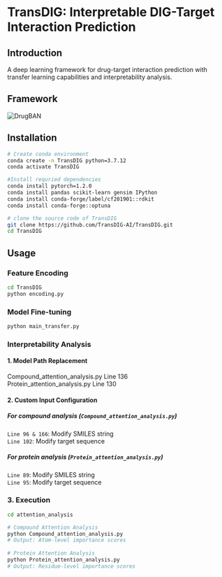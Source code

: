 # TransDIG: Interpretable DIG-Target Interaction Prediction
 
## Introduction
A deep learning framework for drug-target interaction prediction with transfer learning capabilities and interpretability analysis.

## Framework
![DrugBAN](image/DrugBAN.jpg)

## Installation
```bash
# Create conda environment
conda create -n TransDIG python=3.7.12
conda activate TransDIG

#Install requried dependencies
conda install pytorch=1.2.0
conda install pandas scikit-learn gensim IPython
conda install conda-forge/label/cf201901::rdkit
conda install conda-forge::optuna

# clone the source code of TransDIG
git clone https://github.com/TransDIG-AI/TransDIG.git
cd TransDIG
```

## Usage

### Feature Encoding
```bash
cd TransDIG
python encoding.py
```

### Model Fine-tuning
```bash
python main_transfer.py
```

### Interpretability Analysis
#### 1. Model Path Replacement
Compound_attention_analysis.py Line 136  
Protein_attention_analysis.py Line 130  

#### 2. Custom Input Configuration

##### For compound analysis (`Compound_attention_analysis.py`)  
`Line 96 & 166`: Modify SMILES string  
`Line 102`: Modify target sequence  
##### For protein analysis (`Protein_attention_analysis.py`)  
`Line 89`: Modify SMILES string  
`Line 95`: Modify target sequence  

### 3. Execution
```bash
cd attention_analysis

# Compound Attention Analysis
python Compound_attention_analysis.py
# Output: Atom-level importance scores
 
# Protein Attention Analysis
python Protein_attention_analysis.py 
# Output: Residue-level importance scores
```
